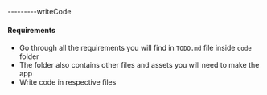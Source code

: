 ---------writeCode

#### Requirements

- Go through all the requirements you will find in `TODO.md` file inside `code` folder
- The folder also contains other files and assets you will need to make the app
- Write code in respective files
